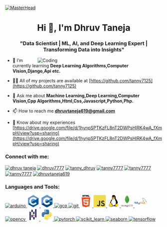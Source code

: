 [![MasterHead](https://bigishere.files.wordpress.com/2018/05/ml.png)](https://rishavchanda.io)
<h1 align="center">Hi 👋, I'm Dhruv Taneja</h1>
<h3 align="center">"Data Scientist | ML, AI, and Deep Learning Expert | Transforming Data into Insights"</h3>
<img align="right" alt="Coding" width="400" src=https://raw.githubusercontent.com/xiaowuc2/ChatGPT-Python-Applications/main/resource/10lines3.gif>

- 🌱 I’m currently learning **Deep Learning Algorithms,Computer Vision,Django,Api etc.**

- 👨‍💻 All of my projects are available at [https://github.com/tanny7125](https://github.com/tanny7125)

- 💬 Ask me about **Machine Learning,Deep Learning,Computer Vision,Cpp Algorithms,Html,Css,Javascript,Python,Php.**

- 📫 How to reach me **dhruvtaneja619@gmail.com**

- 📄 Know about my experiences [https://drive.google.com/file/d/1hynpSPTKzFL8nT2DWPsHlRK4wA_fXmpH/view?usp=sharing](https://drive.google.com/file/d/1hynpSPTKzFL8nT2DWPsHlRK4wA_fXmpH/view?usp=sharing)

<h3 align="left">Connect with me:</h3>
<p align="left">
<a href="https://linkedin.com/in/dhruv taneja" target="blank"><img align="center" src="https://raw.githubusercontent.com/rahuldkjain/github-profile-readme-generator/master/src/images/icons/Social/linked-in-alt.svg" alt="dhruv taneja" height="30" width="40" /></a>
<a href="https://kaggle.com/dhruv7777" target="blank"><img align="center" src="https://raw.githubusercontent.com/rahuldkjain/github-profile-readme-generator/master/src/images/icons/Social/kaggle.svg" alt="dhruv7777" height="30" width="40" /></a>
<a href="https://instagram.com/tanny_dhruv" target="blank"><img align="center" src="https://raw.githubusercontent.com/rahuldkjain/github-profile-readme-generator/master/src/images/icons/Social/instagram.svg" alt="tanny_dhruv" height="30" width="40" /></a>
<a href="https://www.codechef.com/users/tanny7777" target="blank"><img align="center" src="https://cdn.jsdelivr.net/npm/simple-icons@3.1.0/icons/codechef.svg" alt="tanny7777" height="30" width="40" /></a>
<a href="https://codeforces.com/profile/tanny7777" target="blank"><img align="center" src="https://raw.githubusercontent.com/rahuldkjain/github-profile-readme-generator/master/src/images/icons/Social/codeforces.svg" alt="tanny7777" height="30" width="40" /></a>
<a href="https://www.leetcode.com/tanny7777" target="blank"><img align="center" src="https://raw.githubusercontent.com/rahuldkjain/github-profile-readme-generator/master/src/images/icons/Social/leet-code.svg" alt="tanny7777" height="30" width="40" /></a>
<a href="https://auth.geeksforgeeks.org/user/dhruvtaneja619" target="blank"><img align="center" src="https://raw.githubusercontent.com/rahuldkjain/github-profile-readme-generator/master/src/images/icons/Social/geeks-for-geeks.svg" alt="dhruvtaneja619" height="30" width="40" /></a>
</p>

<h3 align="left">Languages and Tools:</h3>
<p align="left"> <a href="https://www.arduino.cc/" target="_blank" rel="noreferrer"> <img src="https://cdn.worldvectorlogo.com/logos/arduino-1.svg" alt="arduino" width="40" height="40"/> </a> <a href="https://www.cprogramming.com/" target="_blank" rel="noreferrer"> <img src="https://raw.githubusercontent.com/devicons/devicon/master/icons/c/c-original.svg" alt="c" width="40" height="40"/> </a> <a href="https://www.w3schools.com/cpp/" target="_blank" rel="noreferrer"> <img src="https://raw.githubusercontent.com/devicons/devicon/master/icons/cplusplus/cplusplus-original.svg" alt="cplusplus" width="40" height="40"/> </a> <a href="https://cloud.google.com" target="_blank" rel="noreferrer"> <img src="https://www.vectorlogo.zone/logos/google_cloud/google_cloud-icon.svg" alt="gcp" width="40" height="40"/> </a> <a href="https://git-scm.com/" target="_blank" rel="noreferrer"> <img src="https://www.vectorlogo.zone/logos/git-scm/git-scm-icon.svg" alt="git" width="40" height="40"/> </a> <a href="https://www.w3.org/html/" target="_blank" rel="noreferrer"> <img src="https://raw.githubusercontent.com/devicons/devicon/master/icons/html5/html5-original-wordmark.svg" alt="html5" width="40" height="40"/> </a> <a href="https://developer.mozilla.org/en-US/docs/Web/JavaScript" target="_blank" rel="noreferrer"> <img src="https://raw.githubusercontent.com/devicons/devicon/master/icons/javascript/javascript-original.svg" alt="javascript" width="40" height="40"/> </a> <a href="https://www.linux.org/" target="_blank" rel="noreferrer"> <img src="https://raw.githubusercontent.com/devicons/devicon/master/icons/linux/linux-original.svg" alt="linux" width="40" height="40"/> </a> <a href="https://www.mongodb.com/" target="_blank" rel="noreferrer"> <img src="https://raw.githubusercontent.com/devicons/devicon/master/icons/mongodb/mongodb-original-wordmark.svg" alt="mongodb" width="40" height="40"/> </a> <a href="https://www.mysql.com/" target="_blank" rel="noreferrer"> <img src="https://raw.githubusercontent.com/devicons/devicon/master/icons/mysql/mysql-original-wordmark.svg" alt="mysql" width="40" height="40"/> </a> <a href="https://opencv.org/" target="_blank" rel="noreferrer"> <img src="https://www.vectorlogo.zone/logos/opencv/opencv-icon.svg" alt="opencv" width="40" height="40"/> </a> <a href="https://pandas.pydata.org/" target="_blank" rel="noreferrer"> <img src="https://raw.githubusercontent.com/devicons/devicon/2ae2a900d2f041da66e950e4d48052658d850630/icons/pandas/pandas-original.svg" alt="pandas" width="40" height="40"/> </a> <a href="https://www.python.org" target="_blank" rel="noreferrer"> <img src="https://raw.githubusercontent.com/devicons/devicon/master/icons/python/python-original.svg" alt="python" width="40" height="40"/> </a> <a href="https://pytorch.org/" target="_blank" rel="noreferrer"> <img src="https://www.vectorlogo.zone/logos/pytorch/pytorch-icon.svg" alt="pytorch" width="40" height="40"/> </a> <a href="https://scikit-learn.org/" target="_blank" rel="noreferrer"> <img src="https://upload.wikimedia.org/wikipedia/commons/0/05/Scikit_learn_logo_small.svg" alt="scikit_learn" width="40" height="40"/> </a> <a href="https://seaborn.pydata.org/" target="_blank" rel="noreferrer"> <img src="https://seaborn.pydata.org/_images/logo-mark-lightbg.svg" alt="seaborn" width="40" height="40"/> </a> <a href="https://www.tensorflow.org" target="_blank" rel="noreferrer"> <img src="https://www.vectorlogo.zone/logos/tensorflow/tensorflow-icon.svg" alt="tensorflow" width="40" height="40"/> </a> </p>

